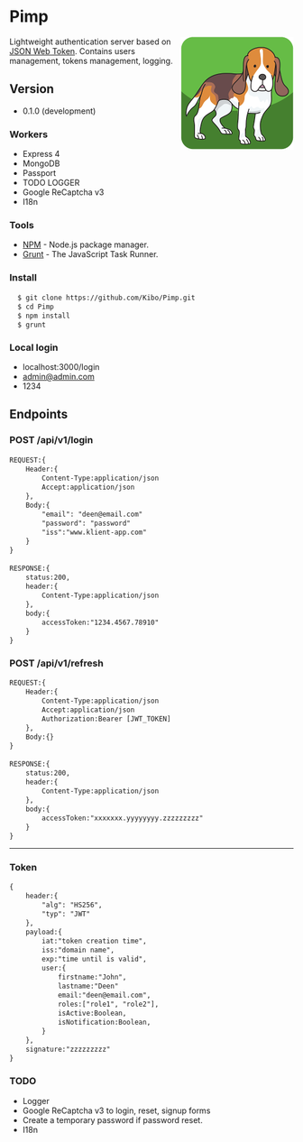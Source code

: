 # Pimp
<img align="right" src="https://raw.githubusercontent.com/Kibo/Pimp/master/public/img/pimp_logo_200.png">

Lightweight authentication server based on [JSON Web Token](https://jwt.io/introduction/). 
Contains users management, tokens management, logging. 

## Version
- 0.1.0 (development)

### Workers
- Express 4
- MongoDB
- Passport
- TODO LOGGER
- Google ReCaptcha v3
- I18n

### Tools

- [NPM](https://npmjs.org) - Node.js package manager.
- [Grunt](http://gruntjs.com/) - The JavaScript Task Runner.

### Install
```
  $ git clone https://github.com/Kibo/Pimp.git
  $ cd Pimp
  $ npm install 
  $ grunt
```
### Local login
- localhost:3000/login
- admin@admin.com
- 1234

## Endpoints
### POST /api/v1/login
```
REQUEST:{
	Header:{
		Content-Type:application/json
		Accept:application/json
	},
	Body:{
		"email": "deen@email.com"
		"password": "password"
		"iss":"www.klient-app.com"
	}
}

RESPONSE:{
	status:200,
	header:{
		Content-Type:application/json
	},
	body:{		
		accessToken:"1234.4567.78910"
	}
}
```

### POST /api/v1/refresh
```
REQUEST:{
	Header:{
		Content-Type:application/json
		Accept:application/json
		Authorization:Bearer [JWT_TOKEN]
	},
	Body:{}
}

RESPONSE:{
	status:200,
	header:{
		Content-Type:application/json
	},
	body:{		
		accessToken:"xxxxxxx.yyyyyyyy.zzzzzzzzz"
	}
}
```
***
### Token
```
{
	header:{
		"alg": "HS256",
		"typ": "JWT"
	},
	payload:{
		iat:"token creation time",
		iss:"domain name",
		exp:"time until is valid",
		user:{			
			firstname:"John",
			lastname:"Deen"
			email:"deen@email.com",
			roles:["role1", "role2"],
			isActive:Boolean,
			isNotification:Boolean,			
		}
    },
    signature:"zzzzzzzzz"
}
```

### TODO
- Logger
- Google ReCaptcha v3 to login, reset, signup forms
- Create a temporary password if password reset.
- I18n


